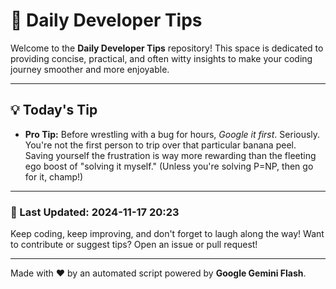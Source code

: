 
# 🌟 Daily Developer Tips

Welcome to the **Daily Developer Tips** repository! This space is dedicated to providing concise, practical, and often witty insights to make your coding journey smoother and more enjoyable.

---

## 💡 Today's Tip

- **Pro Tip:**  Before wrestling with a bug for hours,  *Google it first*. Seriously.  You're not the first person to trip over that particular banana peel.  Saving yourself the frustration is way more rewarding than the fleeting ego boost of "solving it myself." (Unless you're solving P=NP, then go for it, champ!)

---

### 📅 Last Updated: 2024-11-17 20:23

Keep coding, keep improving, and don't forget to laugh along the way! Want to contribute or suggest tips? Open an issue or pull request!

---

Made with ❤️ by an automated script powered by **Google Gemini Flash**.
